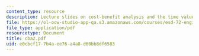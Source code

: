 ```yaml
---
content_type: resource
description: Lecture slides on cost-benefit analysis and the time value of money.
file: https://ol-ocw-studio-app-qa.s3.amazonaws.com/courses/esd-72-engineering-risk-benefit-analysis-spring-2007/e0cbcf177b4aee76a4a8d60bb8df6583_cba2.pdf
file_type: application/pdf
resourcetype: Document
title: cba2.pdf
uid: e0cbcf17-7b4a-ee76-a4a8-d60bb8df6583
---
```

